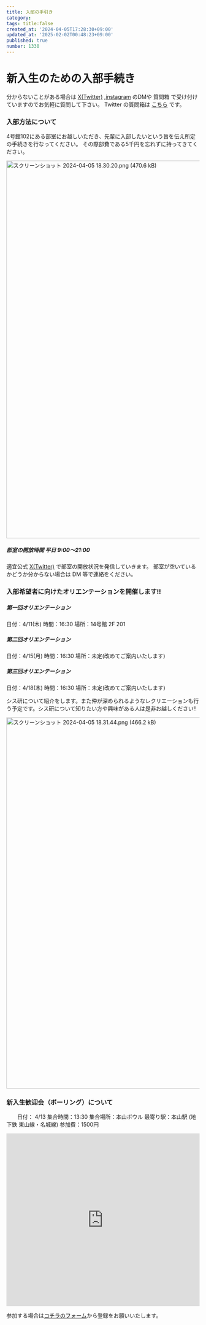 ```yaml
---
title: 入部の手引き
category:
tags: title:false
created_at: '2024-04-05T17:28:30+09:00'
updated_at: '2025-02-02T00:48:23+09:00'
published: true
number: 1330
---
```


# 新入生のための入部手続き

分からないことがある場合は [X(Twitter)](https://x.com/set_official) ,[instagram](https://www.instagram.com/ait.sysken/) のDMや 質問箱 で受け付けていますのでお気軽に質問して下さい。
Twitter の質問箱は [こちら](https://t.co/XMTv4KAvZA) です。

### 入部方法について

4号館102にある部室にお越しいただき、先輩に入部したいという旨を伝え所定の手続きを行なってください。
その際部費である5千円を忘れずに持ってきてください。

<img width="984" alt="スクリーンショット 2024-04-05 18.30.20.png (470.6 kB)" src="https://img.esa.io/uploads/production/attachments/19973/2024/04/05/149394/24d559a4-0a6c-4b1c-a980-315f00e51498.png">


##### 部室の開放時間 平日 9:00〜21:00
適宜公式 [X(Twitter)](https://twitter.com/set_official) で部室の開放状況を発信していきます。
部室が空いているかどうか分からない場合は DM 等で連絡をください。

### 入部希望者に向けたオリエンテーションを開催します!!  


  ##### 第一回オリエンテーション
日付：4/11(木)
時間：16:30
場所：14号館 2F 201
  ##### 第二回オリエンテーション
日付：4/15(月)
時間：16:30
場所：未定(改めてご案内いたします)
  ##### 第三回オリエンテーション
日付：4/18(木)
時間：16:30
場所：未定(改めてご案内いたします)



シス研について紹介をします。また仲が深められるようなレクリエーションも行う予定です。シス研について知りたい方や興味がある人は是非お越しください‼️

<img width="967" alt="スクリーンショット 2024-04-05 18.31.44.png (466.2 kB)" src="https://img.esa.io/uploads/production/attachments/19973/2024/04/05/149394/d8b9cbeb-82e5-484b-b3d5-f9504d93d0f6.png">

### 新入生歓迎会（ボーリング）について
　　日付： 4/13
集合時間：13:30
集合場所：本山ボウル
最寄り駅：本山駅 (地下鉄 東山線・名城線)
参加費：1500円 
<iframe src="https://www.google.com/maps/embed?pb=!1m18!1m12!1m3!1d3261.692072677309!2d136.9607366755893!3d35.16429957275841!2m3!1f0!2f0!3f0!3m2!1i1024!2i768!4f13.1!3m3!1m2!1s0x6003700af74c5519%3A0xd4f680dd5aad10b1!2z5pys5bGx44Oc44Km44Or!5e0!3m2!1sja!2sjp!4v1712308157378!5m2!1sja!2sjp" width="100%" height="450" style="border:0;" allowfullscreen="" loading="lazy" referrerpolicy="no-referrer-when-downgrade"></iframe>

参加する場合は[コチラのフォーム](https://forms.gle/L6PfConNPkp8mJBa6)から登録をお願いいたします。

